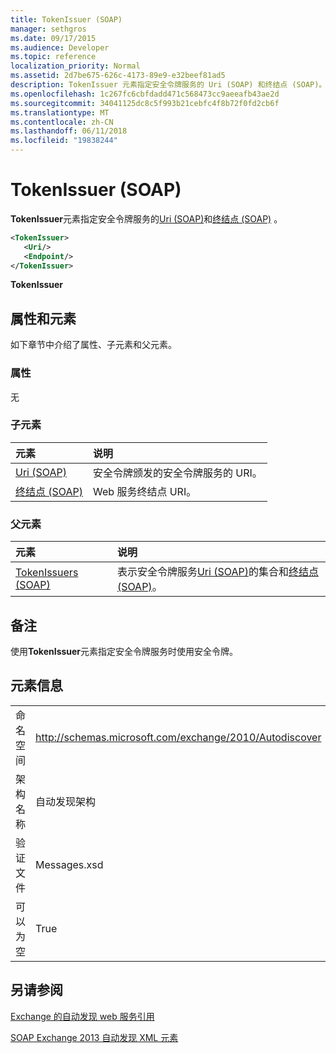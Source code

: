 ```yaml
---
title: TokenIssuer (SOAP)
manager: sethgros
ms.date: 09/17/2015
ms.audience: Developer
ms.topic: reference
localization_priority: Normal
ms.assetid: 2d7be675-626c-4173-89e9-e32beef81ad5
description: TokenIssuer 元素指定安全令牌服务的 Uri (SOAP) 和终结点 (SOAP)。
ms.openlocfilehash: 1c267fc6cbfdadd471c568473cc9aeeafb43ae2d
ms.sourcegitcommit: 34041125dc8c5f993b21cebfc4f8b72f0fd2cb6f
ms.translationtype: MT
ms.contentlocale: zh-CN
ms.lasthandoff: 06/11/2018
ms.locfileid: "19838244"
---
```

# <a name="tokenissuer-soap"></a>TokenIssuer (SOAP)

**TokenIssuer**元素指定安全令牌服务的[Uri (SOAP)](uri-soap.md)和[终结点 (SOAP)](endpoint-soap.md) 。 
  
```XML
<TokenIssuer>
   <Uri/>
   <Endpoint/>
</TokenIssuer>
```

 **TokenIssuer**
## <a name="attributes-and-elements"></a>属性和元素

如下章节中介绍了属性、子元素和父元素。
  
### <a name="attributes"></a>属性

无
  
### <a name="child-elements"></a>子元素

|**元素**|**说明**|
|:-----|:-----|
|[Uri (SOAP)](uri-soap.md) <br/> |安全令牌颁发的安全令牌服务的 URI。  <br/> |
|[终结点 (SOAP)](endpoint-soap.md) <br/> |Web 服务终结点 URI。  <br/> |
   
### <a name="parent-elements"></a>父元素

|**元素**|**说明**|
|:-----|:-----|
|[TokenIssuers (SOAP)](tokenissuers-soap.md) <br/> |表示安全令牌服务[Uri (SOAP)](uri-soap.md)的集合和[终结点 (SOAP)](endpoint-soap.md)。  <br/> |
   
## <a name="remarks"></a>备注

使用**TokenIssuer**元素指定安全令牌服务时使用安全令牌。 
  
## <a name="element-information"></a>元素信息

|||
|:-----|:-----|
|命名空间  <br/> |http://schemas.microsoft.com/exchange/2010/Autodiscover  <br/> |
|架构名称  <br/> |自动发现架构  <br/> |
|验证文件  <br/> |Messages.xsd  <br/> |
|可以为空  <br/> |True  <br/> |
   
## <a name="see-also"></a>另请参阅



[Exchange 的自动发现 web 服务引用](autodiscover-web-service-reference-for-exchange.md)
  
[SOAP Exchange 2013 自动发现 XML 元素](soap-autodiscover-xml-elements-for-exchange-2013.md)


